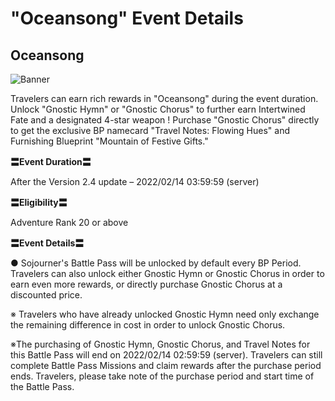 # "Oceansong" Event Details
## Oceansong
![Banner](https://uploadstatic-sea.mihoyo.com/announcement/2021/12/16/1dc96c5dcfbc4055917abdfd32e0df21_1735244927798151156.jpg)

Travelers can earn rich rewards in "Oceansong" during the event duration. Unlock "Gnostic Hymn" or "Gnostic Chorus" to further earn Intertwined Fate and a designated 4-star weapon ! Purchase "Gnostic Chorus" directly to get the exclusive BP namecard "Travel Notes: Flowing Hues" and Furnishing Blueprint "Mountain of Festive Gifts."

 

**〓Event Duration〓**

After the Version 2.4 update – 2022/02/14 03:59:59 (server)

 

**〓Eligibility〓**

Adventure Rank 20 or above

 

**〓Event Details〓**

● Sojourner's Battle Pass will be unlocked by default every BP Period. Travelers can also unlock either Gnostic Hymn or Gnostic Chorus in order to earn even more rewards, or directly purchase Gnostic Chorus at a discounted price.

※ Travelers who have already unlocked Gnostic Hymn need only exchange the remaining difference in cost in order to unlock Gnostic Chorus.

※The purchasing of Gnostic Hymn, Gnostic Chorus, and Travel Notes for this Battle Pass will end on 2022/02/14 02:59:59 (server). Travelers can still complete Battle Pass Missions and claim rewards after the purchase period ends. Travelers, please take note of the purchase period and start time of the Battle Pass.

